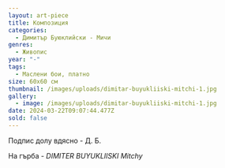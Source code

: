 ```yaml
---
layout: art-piece
title: Композиция
categories:
  - Димитър Буюклийски - Мичи
genres:
  - Живопис
year: "-"
tags:
  - Маслени бои, платно
size: 60х60 см
thumbnail: /images/uploads/dimitar-buyukliiski-mitchi-1.jpg
gallery:
  - image: /images/uploads/dimitar-buyukliiski-mitchi-1.jpg
date: 2024-03-22T09:07:44.477Z
sold: false
---
```

Подпис долу вдясно - Д. Б.

На гърба - *DIMITER BUYUKLIISKI* *Mitchy*
